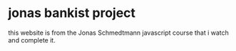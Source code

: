 # jonas bankist project

this website is from the Jonas Schmedtmann javascript course that i watch and complete it.
